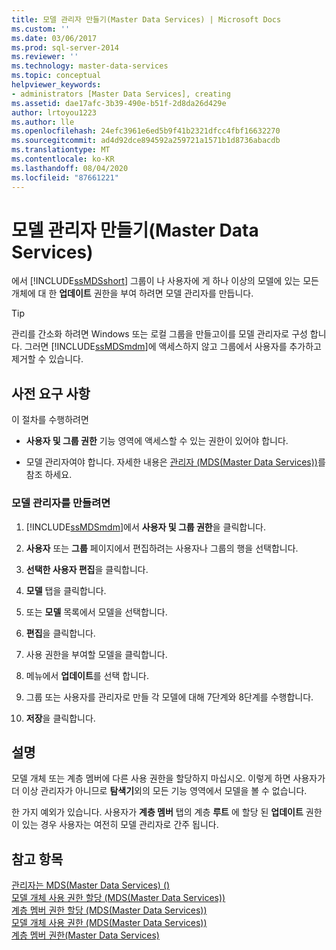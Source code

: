 ```yaml
---
title: 모델 관리자 만들기(Master Data Services) | Microsoft Docs
ms.custom: ''
ms.date: 03/06/2017
ms.prod: sql-server-2014
ms.reviewer: ''
ms.technology: master-data-services
ms.topic: conceptual
helpviewer_keywords:
- administrators [Master Data Services], creating
ms.assetid: dae17afc-3b39-490e-b51f-2d8da26d429e
author: lrtoyou1223
ms.author: lle
ms.openlocfilehash: 24efc3961e6ed5b9f41b2321dfcc4fbf16632270
ms.sourcegitcommit: ad4d92dce894592a259721a1571b1d8736abacdb
ms.translationtype: MT
ms.contentlocale: ko-KR
ms.lasthandoff: 08/04/2020
ms.locfileid: "87661221"
---
```

# <a name="create-a-model-administrator-master-data-services"></a>모델 관리자 만들기(Master Data Services)
  에서 [!INCLUDE[ssMDSshort](../includes/ssmdsshort-md.md)] 그룹이 나 사용자에 게 하나 이상의 모델에 있는 모든 개체에 대 한 **업데이트** 권한을 부여 하려면 모델 관리자를 만듭니다.  
  
> [!TIP]  
>  관리를 간소화 하려면 Windows 또는 로컬 그룹을 만들고이를 모델 관리자로 구성 합니다. 그러면 [!INCLUDE[ssMDSmdm](../includes/ssmdsmdm-md.md)]에 액세스하지 않고 그룹에서 사용자를 추가하고 제거할 수 있습니다.  
  
## <a name="prerequisites"></a>사전 요구 사항  
 이 절차를 수행하려면  
  
-   **사용자 및 그룹 권한** 기능 영역에 액세스할 수 있는 권한이 있어야 합니다.  
  
-   모델 관리자여야 합니다. 자세한 내용은 [관리자 &#40;MDS(Master Data Services)&#41;](administrators-master-data-services.md)를 참조 하세요.  
  
### <a name="to-create-a-model-administrator"></a>모델 관리자를 만들려면  
  
1.  [!INCLUDE[ssMDSmdm](../includes/ssmdsmdm-md.md)]에서 **사용자 및 그룹 권한**을 클릭합니다.  
  
2.  **사용자** 또는 **그룹** 페이지에서 편집하려는 사용자나 그룹의 행을 선택합니다.  
  
3.  **선택한 사용자 편집**을 클릭합니다.  
  
4.  **모델** 탭을 클릭합니다.  
  
5.  또는 **모델** 목록에서 모델을 선택합니다.  
  
6.  **편집**을 클릭합니다.  
  
7.  사용 권한을 부여할 모델을 클릭합니다.  
  
8.  메뉴에서 **업데이트**를 선택 합니다.  
  
9. 그룹 또는 사용자를 관리자로 만들 각 모델에 대해 7단계와 8단계를 수행합니다.  
  
10. **저장**을 클릭합니다.  
  
## <a name="remarks"></a>설명  
 모델 개체 또는 계층 멤버에 다른 사용 권한을 할당하지 마십시오. 이렇게 하면 사용자가 더 이상 관리자가 아니므로 **탐색기**외의 모든 기능 영역에서 모델을 볼 수 없습니다.  
  
 한 가지 예외가 있습니다. 사용자가 **계층 멤버** 탭의 계층 **루트** 에 할당 된 **업데이트** 권한이 있는 경우 사용자는 여전히 모델 관리자로 간주 됩니다.  
  
## <a name="see-also"></a>참고 항목  
 [관리자는 MDS(Master Data Services) &#40;&#41;](administrators-master-data-services.md)   
 [모델 개체 사용 권한 할당 &#40;MDS(Master Data Services)&#41;](../../2014/master-data-services/assign-model-object-permissions-master-data-services.md)   
 [계층 멤버 권한 할당 &#40;MDS(Master Data Services)&#41;](../../2014/master-data-services/assign-hierarchy-member-permissions-master-data-services.md)   
 [모델 개체 사용 권한 &#40;MDS(Master Data Services)&#41;](../../2014/master-data-services/model-object-permissions-master-data-services.md)   
 [계층 멤버 권한&#40;Master Data Services&#41;](../../2014/master-data-services/hierarchy-member-permissions-master-data-services.md)  
  
  
